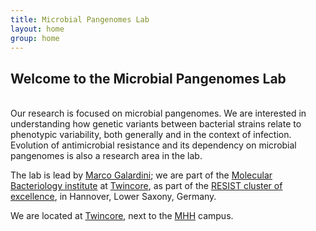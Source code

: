```yaml
---
title: Microbial Pangenomes Lab 
layout: home
group: home
---
```


## Welcome to the Microbial Pangenomes Lab

<br>
Our research is focused on microbial pangenomes. We are interested in understanding how genetic variants between bacterial strains relate to phenotypic variability, both generally and in the context of infection. Evolution of antimicrobial resistance and its dependency on microbial pangenomes is also a research area in the lab.

The lab is lead by [Marco Galardini](members/index.html#mgalardini); we are part of the [Molecular Bacteriology institute](https://www.twincore.de/en/research-groups/molecular-bacteriology/) at [Twincore](https://www.twincore.de/en/), as part of the [RESIST cluster of excellence](https://www.resist-cluster.de/en/), in Hannover, Lower Saxony, Germany.

We are located at [Twincore](https://www.twincore.de/en/contact/), next to the [MHH](https://www.mhh.de/en/) campus.
